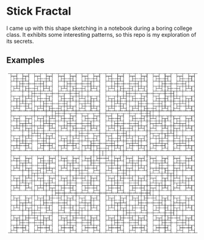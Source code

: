 # Stick Fractal

I came up with this shape sketching in a notebook during a boring college class. It exhibits some interesting patterns, so this repo is my exploration of its secrets.

## Examples
![image resulting from algorithm, lines chaotically organized at 90-degree angles into a single square](img/63_steps.png?raw=true)